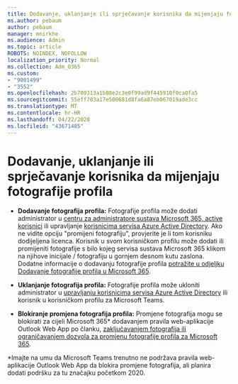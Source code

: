 ```yaml
---
title: Dodavanje, uklanjanje ili sprječavanje korisnika da mijenjaju fotografije profila
ms.author: pebaum
author: pebaum
manager: mnirkhe
ms.audience: Admin
ms.topic: article
ROBOTS: NOINDEX, NOFOLLOW
localization_priority: Normal
ms.collection: Adm_O365
ms.custom:
- "9001499"
- "3552"
ms.openlocfilehash: 2b709313a1b88e2c3e0f99ad9f445910f0ca0fa5
ms.sourcegitcommit: 55eff703a17e500681d8fa6a87eb067019ade3cc
ms.translationtype: MT
ms.contentlocale: hr-HR
ms.lasthandoff: 04/22/2020
ms.locfileid: "43671485"
---
```

# <a name="add-remove-or-prevent-users-from-changing-profile-photos"></a>Dodavanje, uklanjanje ili sprječavanje korisnika da mijenjaju fotografije profila

- **Dodavanje fotografija profila:** Fotografije profila može dodati administrator u [centru za administratore sustava Microsoft 365, active korisnici](https://admin.microsoft.com/Adminportal/Home?source=applauncher#/users) ili upravljanje [korisnicima servisa Azure Active Directory](https://portal.azure.com/#blade/Microsoft_AAD_IAM/UsersManagementMenuBlade/AllUsers).  Ako ne vidite opciju "promijeni fotografiju", provjerite je li tom korisniku dodijeljena licenca. Korisnik u svom korisničkom profilu može dodati ili promijeniti fotografije s bilo kojeg servisa sustava Microsoft 365 klikom na njihove inicijale / fotografiju u gornjem desnom kutu zaslona. Dodatne informacije o dodavanju fotografije profila [potražite u odjeljku Dodavanje fotografije profila u Microsoft 365](https://support.office.com/article/add-your-profile-photo-to-office-365-2eaf93fd-b3f1-43b9-9cdc-bdcd548435b7).

- **Uklanjanje fotografija profila:** Fotografije profila može ukloniti administrator u [upravljanju korisnicima servisa Azure Active Directory](https://portal.azure.com/#blade/Microsoft_AAD_IAM/UsersManagementMenuBlade/AllUsers) ili korisnik u korisničkom profilu za Microsoft Teams.

- **Blokiranje promjena fotografija profila:** Promjene fotografija mogu se blokirati za cijeli Microsoft 365* dodavanjem pravila web-aplikacije Outlook Web App po članku, [zaključavanjem fotografija ili ograničavanjem dozvola za promjenu fotografije profila za Microsoft 365](https://answers.microsoft.com/en-us/msoffice/forum/msoffice_o365admin-mso_manage/locking-photos-or-restricting-permissions-to/1d19ae4f-de5d-4c3d-a0ad-4b8b8ac32e3d).

*Imajte na umu da Microsoft Teams trenutno ne podržava pravila web-aplikacije Outlook Web App da blokira promjene fotografija, ali planira dodati podršku za tu značajku početkom 2020.

